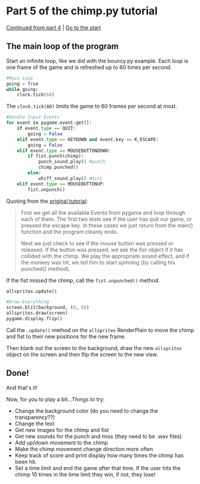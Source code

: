 # Part 5 of the chimp.py tutorial
[Continued from part 4](Chimp_part_4.md) | [Go to the start](Chimp.md)

## The main loop of the program

Start an infinite loop, like we did with the bouncy.py example. Each loop is one frame of the game and is refreshed up to 60 times per second.

```python
#Main Loop
going = True
while going:
    clock.tick(60)
```
The `clock.tick(60)` limits the game to 60 frames per second at most.

```python
#Handle Input Events
for event in pygame.event.get():
    if event.type == QUIT:
        going = False
    elif event.type == KEYDOWN and event.key == K_ESCAPE:
        going = False
    elif event.type == MOUSEBUTTONDOWN:
        if fist.punch(chimp):
            punch_sound.play() #punch
            chimp.punched()
        else:
            whiff_sound.play() #miss
    elif event.type == MOUSEBUTTONUP:
        fist.unpunch()
```
Quoting from the [original tutorial](https://www.pygame.org/docs/tut/ChimpLineByLine.html):
>First we get all the available Events from pygame and loop through each of them. The first two tests see if the user has quit our game, or pressed the escape key. In these cases we just return from the main() function and the program cleanly ends.
>
>Next we just check to see if the mouse button was pressed or released. If the button was pressed, we ask the fist object if it has collided with the chimp. We play the appropriate sound effect, and if the monkey was hit, we tell him to start spinning (by calling his punched() method).

If the fist missed the chimp, call the `fist.unpunched()` method.

```python
allsprites.update()

#Draw Everything
screen.blit(background, (0, 0))
allsprites.draw(screen)
pygame.display.flip()
```

Call the `.update()` method on the `allsprites` RenderPlain to move the chimp and fist to their new positions for the new frame.

Then blank out the screen to the background, draw the new `allsprites` object on the screen and then flip the screen to the new view.

## Done!
And that's it!

Now, for you to play a bit...Things to try:

* Change the background color (do you need to change the transparency??)
* Change the text
* Get new images for the chimp and fist
* Get new sounds for the punch and miss (they need to be .wav files)
* Add up/down movement to the chimp
* Make the chimp movement change direction more often
* Keep track of score and print display how many times the chimp has been hit.
* Set a time limit and end the game after that time. If the user hits the chimp 10 times in the time limit they win, if not, they lose!